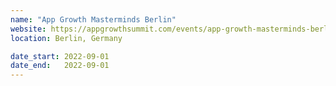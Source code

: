 ```yaml
---
name: "App Growth Masterminds Berlin"
website: https://appgrowthsummit.com/events/app-growth-masterminds-berlin-2022/
location: Berlin, Germany

date_start: 2022-09-01
date_end:   2022-09-01
---
```

